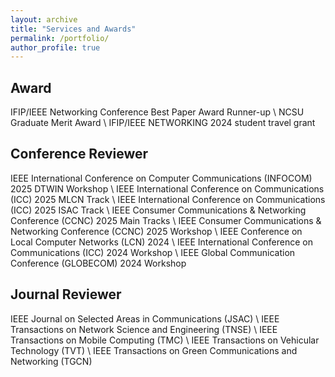 ```yaml
---
layout: archive
title: "Services and Awards"
permalink: /portfolio/
author_profile: true
---
```


## Award
IFIP/IEEE Networking Conference Best Paper Award Runner-up \\
NCSU Graduate Merit Award \\
IFIP/IEEE NETWORKING 2024 student travel grant

## Conference Reviewer
IEEE International Conference on Computer Communications (INFOCOM) 2025 DTWIN Workshop \\
IEEE International Conference on Communications (ICC) 2025 MLCN Track \\
IEEE International Conference on Communications (ICC) 2025 ISAC Track \\
IEEE Consumer Communications & Networking Conference (CCNC) 2025 Main Tracks \\
IEEE Consumer Communications & Networking Conference (CCNC) 2025 Workshop \\
IEEE Conference on Local Computer Networks (LCN) 2024 \\
IEEE International Conference on Communications (ICC) 2024 Workshop \\
IEEE Global Communication Conference (GLOBECOM) 2024 Workshop

## Journal Reviewer
IEEE Journal on Selected Areas in Communications (JSAC) \\
IEEE Transactions on Network Science and Engineering (TNSE) \\
IEEE Transactions on Mobile Computing (TMC) \\
IEEE Transactions on Vehicular Technology (TVT) \\
IEEE Transactions on Green Communications and Networking (TGCN)
